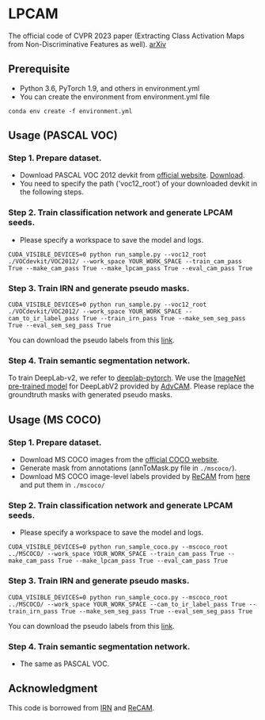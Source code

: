 # LPCAM
The official code of CVPR 2023 paper (Extracting Class Activation Maps from Non-Discriminative Features as well).
[arXiv](https://arxiv.org/abs/2303.10334)

## Prerequisite
- Python 3.6, PyTorch 1.9, and others in environment.yml
- You can create the environment from environment.yml file
```
conda env create -f environment.yml
```
## Usage (PASCAL VOC)
### Step 1. Prepare dataset.
- Download PASCAL VOC 2012 devkit from [official website](http://host.robots.ox.ac.uk/pascal/VOC/voc2012/#devkit). [Download](http://host.robots.ox.ac.uk/pascal/VOC/voc2012/VOCtrainval_11-May-2012.tar). 
- You need to specify the path ('voc12_root') of your downloaded devkit in the following steps.
### Step 2. Train classification network and generate LPCAM seeds.
- Please specify a workspace to save the model and logs.
```
CUDA_VISIBLE_DEVICES=0 python run_sample.py --voc12_root ./VOCdevkit/VOC2012/ --work_space YOUR_WORK_SPACE --train_cam_pass True --make_cam_pass True --make_lpcam_pass True --eval_cam_pass True 
```
### Step 3. Train IRN and generate pseudo masks.
```
CUDA_VISIBLE_DEVICES=0 python run_sample.py --voc12_root ./VOCdevkit/VOC2012/ --work_space YOUR_WORK_SPACE --cam_to_ir_label_pass True --train_irn_pass True --make_sem_seg_pass True --eval_sem_seg_pass True 
```
You can download the pseudo labels from this [link](https://drive.google.com/file/d/1eDyD1b0nVI2WY4TcuN71yx8OoAOfsIlU/view?usp=share_link).

### Step 4. Train semantic segmentation network.
To train DeepLab-v2, we refer to [deeplab-pytorch](https://github.com/kazuto1011/deeplab-pytorch). 
We use the [ImageNet pre-trained model](https://drive.google.com/file/d/14soMKDnIZ_crXQTlol9sNHVPozcQQpMn/view?usp=sharing) for DeepLabV2 provided by [AdvCAM](https://github.com/jbeomlee93/AdvCAM).
Please replace the groundtruth masks with generated pseudo masks.

## Usage (MS COCO)
### Step 1. Prepare dataset.
- Download MS COCO images from the [official COCO website](https://cocodataset.org/#download).
- Generate mask from annotations (annToMask.py file in `./mscoco/`).
- Download MS COCO image-level labels provided by [ReCAM](https://github.com/zhaozhengChen/ReCAM) from [here](https://drive.google.com/drive/folders/1XCu51bAUK3nOvO-VVKD7kE9bIFpAECBR?usp=sharing) and put them in `./mscoco/`
### Step 2. Train classification network and generate LPCAM seeds.
- Please specify a workspace to save the model and logs.
```
CUDA_VISIBLE_DEVICES=0 python run_sample_coco.py --mscoco_root ../MSCOCO/ --work_space YOUR_WORK_SPACE --train_cam_pass True --make_cam_pass True --make_lpcam_pass True --eval_cam_pass True 
```
### Step 3. Train IRN and generate pseudo masks.
```
CUDA_VISIBLE_DEVICES=0 python run_sample_coco.py --mscoco_root ../MSCOCO/ --work_space YOUR_WORK_SPACE --cam_to_ir_label_pass True --train_irn_pass True --make_sem_seg_pass True --eval_sem_seg_pass True 
```
You can download the pseudo labels from this [link](https://drive.google.com/file/d/1UHglmht8PjJdRz71IrG2b8ENMN2Nn6P0/view?usp=share_link).

### Step 4. Train semantic segmentation network.
- The same as PASCAL VOC.

## Acknowledgment
This code is borrowed from [IRN](https://github.com/jiwoon-ahn/irn) and [ReCAM](https://github.com/zhaozhengChen/ReCAM).
